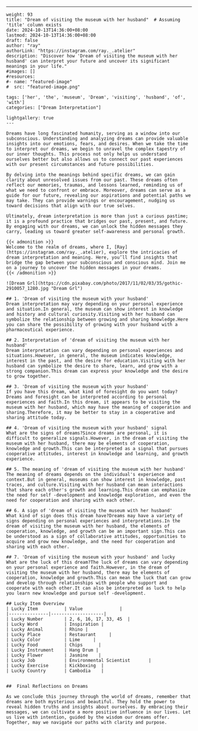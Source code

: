 ---
    weight: 93
    title: "Dream of visiting the museum with her husband"  # Assuming 'title' column exists
    date: 2024-10-13T14:36:00+08:00
    lastmod: 2024-10-13T14:36:00+08:00
    draft: false
    author: "ray"
    authorLink: "https://instagram.com/ray._.atelier"
    description: "Discover how 'Dream of visiting the museum with her husband' can interpret your future and uncover its significant meanings in your life."
    #images: []
    #resources:
    #- name: "featured-image"
    #  src: "featured-image.png"
    
    tags: ['her', 'the', 'museum', 'Dream', 'visiting', 'husband', 'of', 'with']
    categories: ["Dream Interpretation"]
    
    lightgallery: true
    ---
    
    Dreams have long fascinated humanity, serving as a window into our subconscious. Understanding and analyzing dreams can provide valuable insights into our emotions, fears, and desires. When we take the time to interpret our dreams, we begin to unravel the complex tapestry of our inner thoughts. This process not only helps us understand ourselves better but also allows us to connect our past experiences with our present circumstances and future possibilities.
    
    By delving into the meanings behind specific dreams, we can gain clarity about unresolved issues from our past. These dreams often reflect our memories, traumas, and lessons learned, reminding us of what we need to confront or embrace. Moreover, dreams can serve as a guide for our future, revealing our aspirations and potential paths we may take. They can provide warnings or encouragement, nudging us toward decisions that align with our true selves.
    
    Ultimately, dream interpretation is more than just a curious pastime; it is a profound practice that bridges our past, present, and future. By engaging with our dreams, we can unlock the hidden messages they carry, leading us toward greater self-awareness and personal growth.
    
    {{< admonition >}}
    Welcome to the realm of dreams, where I, [Ray](https://instagram.com/ray._.atelier), explore the intricacies of dream interpretation and meaning. Here, you’ll find insights that bridge the gap between your subconscious and conscious mind. Join me on a journey to uncover the hidden messages in your dreams.
    {{< /admonition >}}
    
    ![Dream Grl](https://cdn.pixabay.com/photo/2017/11/02/03/35/gothic-2910057_1280.jpg "Dream Grl")
    
    ## 1. 'Dream of visiting the museum with your husband'
    Dream interpretation may vary depending on your personal experience and situation.In general, the museum can show interest in knowledge and history and cultural curiosity.Visiting with her husband can symbolize the relationship between growing and sharing knowledge.Here you can share the possibility of growing with your husband with a pharmaceutical experience.
    
    ## 2. Interpretation of 'dream of visiting the museum with her husband'
    Dream interpretation can vary depending on personal experiences and situations.However, in general, the museum indicates knowledge, interest in the past, and the desire for education.Visiting with her husband can symbolize the desire to share, learn, and grow with a strong companion.This dream can express your knowledge and the desire to grow together.
    
    ## 3. 'Dream of visiting the museum with your husband'
    If you have this dream, what kind of foresight do you want today?Dreams and foresight can be interpreted according to personal experiences and faith.In this dream, it appears to be visiting the museum with her husband, which may have the meaning of cooperation and sharing.Therefore, it may be better to stay in a cooperative and sharing attitude today.
    
    ## 4. 'Dream of visiting the museum with your husband' signal
    What are the signs of dreams?Since dreams are personal, it is difficult to generalize signals.However, in the dream of visiting the museum with her husband, there may be elements of cooperation, knowledge and growth.This can be interpreted as a signal that pursues cooperative attitudes, interest in knowledge and learning, and growth experience.
    
    ## 5. The meaning of 'dream of visiting the museum with her husband'
    The meaning of dreams depends on the individual's experience and context.But in general, museums can show interest in knowledge, past traces, and culture.Visiting with her husband can mean interactions that share each other's growth and learning.This dream can emphasize the need for self -development and knowledge exploration, and even the need for cooperation and sharing with each other.
    
    ## 6. A sign of 'dream of visiting the museum with her husband'
    What kind of sign does this dream have?Dreams may have a variety of signs depending on personal experiences and interpretations.In the dream of visiting the museum with her husband, the elements of cooperation, knowledge, and growth can be an important sign.This can be understood as a sign of collaborative attitudes, opportunities to acquire and grow new knowledge, and the need for cooperation and sharing with each other.
    
    ## 7. 'Dream of visiting the museum with your husband' and lucky
    What are the luck of this dream?The luck of dreams can vary depending on your personal experience and faith.However, in the dream of visiting the museum with her husband, there may be elements of cooperation, knowledge and growth.This can mean the luck that can grow and develop through relationships with people who support and cooperate with each other.It can also be interpreted as luck to help you learn new knowledge and pursue self -development.
    
    ## Lucky Item Overview
    | Lucky Item          | Value              |
    |---------------|--------------------|
    | Lucky Number        | 2, 6, 16, 17, 33, 45  |
    | Lucky Word          | Inspiration |
    | Lucky Animal        | Rhino |
    | Lucky Place         | Restaurant     |
    | Lucky Color         | Lime     |
    | Lucky Food          | Chips      |
    | Lucky Instrument    | Hang Drum |
    | Lucky Flower        | Jasmine    |
    | Lucky Job           | Environmental Scientist       |
    | Lucky Exercise      | Kickboxing  |
    | Lucky Country       | Cambodia    |
    
    
    ##  Final Reflections on Dreams
    
    As we conclude this journey through the world of dreams, remember that dreams are both mysterious and beautiful. They hold the power to reveal hidden truths and insights about ourselves. By embracing their messages, we can cultivate a more positive influence in our lives. Let us live with intention, guided by the wisdom our dreams offer. Together, may we navigate our paths with clarity and purpose.
    